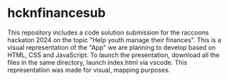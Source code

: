 # hcknfinancesub
This repository includes a code solution submission for the raccoons hackaton 2024 on the topic "Help youth manage their finances".
This is a visual representation of the "App" we are planning to develop based on HTML, CSS and JavaScript.
To launch the presentation, download all the files in the same directory, launch index.html via vscode.
This representation was made for visual, mapping purposes.
